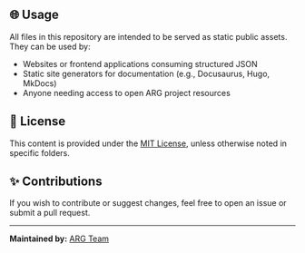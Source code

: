 ## 🌐 Usage

All files in this repository are intended to be served as static public assets. They can be used by:

- Websites or frontend applications consuming structured JSON
- Static site generators for documentation (e.g., Docusaurus, Hugo, MkDocs)
- Anyone needing access to open ARG project resources

## 🪪 License

This content is provided under the [MIT License](LICENSE), unless otherwise noted in specific folders.

## ✨ Contributions

If you wish to contribute or suggest changes, feel free to open an issue or submit a pull request.

---

**Maintained by:** [ARG Team](https://github.com/melmua)


